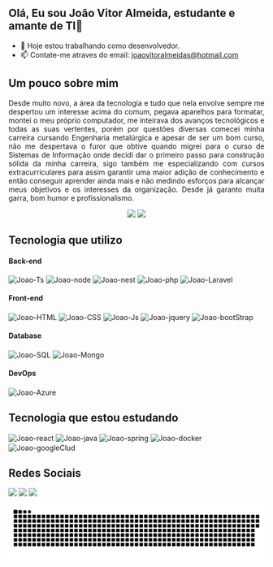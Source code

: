## Olá, Eu sou João Vitor Almeida, estudante e amante de TI👋

- 🔭 Hoje estou trabalhando como desenvolvedor.
- 📫 Contate-me atraves do email: joaovitoralmeidas@hotmail.com

## Um pouco sobre mim
<p align="justify">Desde muito novo, a área da tecnologia e tudo que nela envolve sempre me despertou um interesse acima do comum, pegava aparelhos para formatar, montei o meu próprio computador, me inteirava dos avanços tecnológicos e todas as suas vertentes, porém por questões diversas comecei minha carreira cursando Engenharia metalúrgica e apesar de ser um bom curso, não me despertava o furor que obtive quando migrei para o curso de Sistemas de Informação onde decidi dar o primeiro passo para construção sólida da minha carreira, sigo também me especializando com cursos extracurriculares para assim garantir uma maior adição de conhecimento e então conseguir aprender ainda mais e não medindo esforços para alcançar meus objetivos e os interesses da organização. Desde já garanto muita garra, bom humor e profissionalismo.</p>

<div align="center">
  <a href="https://github.com/JoaoVASSoares" style="text-decoration: none;">
    <img height="180" src="https://github-readme-stats.vercel.app/api?username=JoaoVASSoares&show_icons=true&theme=react&include_all_commits=true&private_count=true"/>
  </a>
  <a href="https://github.com/JoaoVASSoares" style="text-decoration: none;">
    <img height="180" src="https://github-readme-stats.vercel.app/api/top-langs/?username=JoaoVASSoares&layout=compact&langs_count=7&theme=react"/>
  </a>
</div>

## Tecnologia que utilizo

#### Back-end
  <div style="display: inline_block">
    <img align="center" alt="Joao-Ts" width="126.5" height="28" src="https://img.shields.io/badge/TypeScript-007ACC?style=for-the-badge&logo=typescript&logoColor=white">
    <img align="center" alt="Joao-node" width="100" height="28" src="https://img.shields.io/badge/Node.js-43853D?style=for-the-badge&logo=node.js&logoColor=white">
    <img align="center" alt="Joao-nest" width="100" height="28" src="https://img.shields.io/badge/nestjs-E0234E?style=for-the-badge&logo=nestjs&logoColor=white">
    <img align="center" alt="Joao-php" width="71" height="28" src="https://img.shields.io/badge/PHP-777BB4?style=for-the-badge&logo=php&logoColor=white">
    <img align="center" alt="Joao-Laravel" width="103" height="28" src="https://img.shields.io/badge/laravel-%23FF2D20.svg?&style=for-the-badge&logo=laravel&logoColor=white">
  </div>

#### Front-end
  <div style="display: inline_block">
    <img align="center" alt="Joao-HTML" width="88.25" height="28"  src="https://img.shields.io/badge/HTML5-E34F26?style=for-the-badge&logo=html5&logoColor=white">
    <img align="center" alt="Joao-CSS" width="77" height="28"  src="https://img.shields.io/badge/CSS3-1572B6?style=for-the-badge&logo=css3&logoColor=white">
    <img align="center" alt="Joao-Js" width="126.5" height="28" src="https://img.shields.io/badge/JavaScript-323330?style=for-the-badge&logo=javascript&logoColor=F7DF1E">
    <img align="center" alt="Joao-jquery" width="95.5" height="28" src="https://img.shields.io/badge/jquery-%230769AD.svg?style=for-the-badge&logo=jquery&logoColor=white">
    <img align="center" alt="Joao-bootStrap" width="123.25" height="28" src="https://img.shields.io/badge/bootstrap-%238511FA.svg?style=for-the-badge&logo=bootstrap&logoColor=white">
  </div>

 #### Database
  <div style="display: inline_block">
    <img align="center" alt="Joao-SQL" width="77" height="28"  src="https://img.shields.io/badge/MySQL-005C84?style=for-the-badge&logo=mysql&logoColor=white">
    <img align="center" alt="Joao-Mongo" width="110" height="28" src="https://img.shields.io/badge/MongoDB-4EA94B?style=for-the-badge&logo=mongodb&logoColor=white">
  </div>

  #### DevOps
  <div style="display: inline_block">
    <img align="center" alt="Joao-Azure" width="150.75" height="28"  src="https://img.shields.io/badge/Microsoft_Azure-0089D6?style=for-the-badge&logo=microsoft-azure&logoColor=white">
  </div>
 
## Tecnologia que estou estudando

<div style="display: inline_block">
    <img align="center" alt="Joao-react" width="86.25" height="28" src="https://img.shields.io/badge/react-%2320232a.svg?style=for-the-badge&logo=react&logoColor=%2361DAFB"> 
    <img align="center" alt="Joao-java" width="77" height="28" src="https://img.shields.io/badge/java-%23ED8B00.svg?style=for-the-badge&logo=openjdk&logoColor=white"> 
    <img align="center" alt="Joao-spring" width="95.5" height="28" src="https://img.shields.io/badge/spring-%236DB33F.svg?style=for-the-badge&logo=spring&logoColor=white"> 
    <img align="center" alt="Joao-docker" width="97.5" height="28" src="https://img.shields.io/badge/docker-%230db7ed.svg?style=for-the-badge&logo=docker&logoColor=white"> 
    <img align="center" alt="Joao-googleClud" width="141.75" height="28" src="https://img.shields.io/badge/GoogleCloud-%234285F4.svg?style=for-the-badge&logo=google-cloud&logoColor=white"> 

</div>

## Redes Sociais 
<div> 
    <a href="https://instagram.com/joaoyvitor_" target="_blank">
    <img src="https://img.shields.io/badge/-Instagram-%23E4405F?style=for-the-badge&logo=instagram&logoColor=white" target="_blank"></a>
 	  <a href = "mailto:joaovitoralmeidas@hotmail.com">
    <img src="https://img.shields.io/badge/Microsoft_Outlook-0078D4?style=for-the-badge&logo=microsoft-outlook&logoColor=white"></a>
    <a href="https://www.linkedin.com/in/joão-vitor-soares-5727051b4" target="_blank">
    <img src="https://img.shields.io/badge/-LinkedIn-%230077B5?style=for-the-badge&logo=linkedin&logoColor=white" target="_blank"></a> 



   ![Snake animation](https://github.com/JoaoVASSoares/JoaoVASSoares/blob/output/github-contribution-grid-snake-dark.svg?palette=github-dark.svg)
</div>
